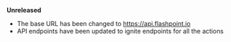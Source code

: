**Unreleased**
* The base URL has been changed to https://api.flashpoint.io
* API endpoints have been updated to ignite endpoints for all the actions
